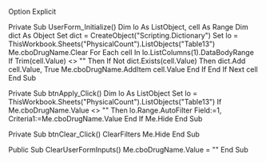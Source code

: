 Option Explicit

Private Sub UserForm_Initialize()
    Dim lo As ListObject, cell As Range
    Dim dict As Object
    Set dict = CreateObject("Scripting.Dictionary")
    Set lo = ThisWorkbook.Sheets("PhysicalCount").ListObjects("Table13")
    Me.cboDrugName.Clear
    For Each cell In lo.ListColumns(1).DataBodyRange
        If Trim(cell.Value) <> "" Then
            If Not dict.Exists(cell.Value) Then
                dict.Add cell.Value, True
                Me.cboDrugName.AddItem cell.Value
            End If
        End If
    Next cell
End Sub

Private Sub btnApply_Click()
    Dim lo As ListObject
    Set lo = ThisWorkbook.Sheets("PhysicalCount").ListObjects("Table13")
    If Me.cboDrugName.Value <> "" Then
        lo.Range.AutoFilter Field:=1, Criteria1:=Me.cboDrugName.Value
    End If
    Me.Hide
End Sub

Private Sub btnClear_Click()
    ClearFilters
    Me.Hide
End Sub

Public Sub ClearUserFormInputs()
    Me.cboDrugName.Value = ""
End Sub
